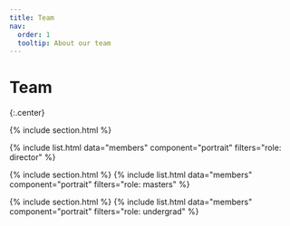 ```yaml
---
title: Team
nav:
  order: 1
  tooltip: About our team
---
```


# Team
{:.center}

{% include section.html %}

<!-- Director -->
{% include list.html data="members" component="portrait" filters="role: director" %}

<!-- MS Students -->
{% include section.html %}
{% include list.html data="members" component="portrait" filters="role: masters" %}

<!-- Undergrad students -->
{% include section.html %}
{% include list.html data="members" component="portrait" filters="role: undergrad" %}

<!-- Alumnis -->